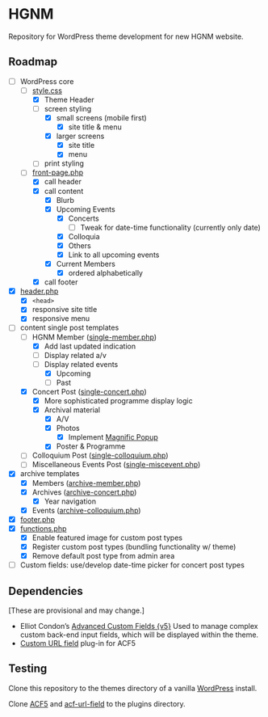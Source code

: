 # HGNM

Repository for WordPress theme development for new HGNM website.

## Roadmap

- [ ] WordPress core
	- [ ] [style.css](/style.css)
		- [X] Theme Header
		- [ ] screen styling
			- [X] small screens (mobile first)
				- [X] site title & menu
			- [X] larger screens
				- [X] site title
				- [X] menu
		- [ ] print styling
	- [ ] [front-page.php](/front-page.php)
		- [X] call header
		- [X] call content
			- [X] Blurb
			- [X] Upcoming Events
				- [X] Concerts
					- [ ] Tweak for date-time functionality (currently only date)
				- [X] Colloquia
				- [X] Others
				- [X] Link to all upcoming events
			- [X] Current Members
				- [X] ordered alphabetically
		- [X] call footer
- [X] [header.php](/header.php)
	- [X] `<head>`
	- [X] responsive site title
	- [X] responsive menu
- [ ] content single post templates
	- [ ] HGNM Member ([single-member.php](/single-member.php))
		- [X] Add last updated indication
		- [ ] Display related a/v
		- [ ] Display related events
			- [X] Upcoming
			- [ ] Past
	- [X] Concert Post ([single-concert.php](/single-concert.php))
		- [X] More sophisticated programme display logic
		- [X] Archival material
			- [X] A/V
			- [X] Photos
				- [X] Implement [Magnific Popup](http://dimsemenov.com/plugins/magnific-popup/)
			- [X] Poster & Programme
	- [ ] Colloquium Post ([single-colloquium.php](/single-colloquium.php))
	- [ ] Miscellaneous Events Post ([single-miscevent.php](/single-miscevent.php))
- [X] archive templates
	- [X] Members ([archive-member.php](/archive-member.php))
	- [X] Archives ([archive-concert.php](/archive-concert.php))
		- [X] Year navigation
	- [X] Events ([archive-colloquium.php](/archive-colloquium.php))
- [X] [footer.php](/footer.php)
- [X] [functions.php](/functions.php)
	- [X] Enable featured image for custom post types
	- [X] Register custom post types (bundling functionality w/ theme)
	- [X] Remove default post type from admin area
- [ ] Custom fields: use/develop date-time picker for concert post types

## Dependencies

[These are provisional and may change.]

- Elliot Condon’s [Advanced Custom Fields {v5}](https://github.com/AdvancedCustomFields/acf5-beta)
Used to manage complex custom back-end input fields, which will be displayed within the theme.
- [Custom URL field](https://github.com/delucis/acf-url-field) plug-in for ACF5

## Testing

Clone this repository to the themes directory of a vanilla [WordPress](http://wordpress.org) install.

Clone [ACF5](https://github.com/AdvancedCustomFields/acf5-beta) and [acf-url-field](https://github.com/delucis/acf-url-field) to the plugins directory.

